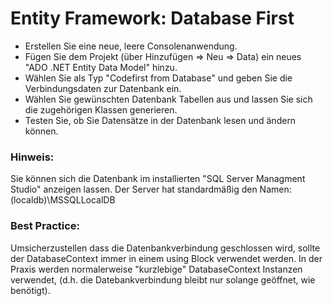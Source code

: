 ﻿# Entity Framework: Database First

- Erstellen Sie eine neue, leere Consolenanwendung.
- Fügen Sie dem Projekt (über Hinzufügen => Neu => Data) ein neues "ADO .NET Entity Data Model" hinzu.
- Wählen Sie als Typ "Codefirst from Database" und geben Sie die Verbindungsdaten zur Datenbank ein.
- Wählen Sie gewünschten Datenbank Tabellen aus und lassen Sie sich die zugehörigen Klassen generieren.
- Testen Sie, ob Sie Datensätze in der Datenbank lesen und ändern können.

### Hinweis:
Sie können sich die Datenbank im installierten "SQL Server Managment Studio" anzeigen lassen.
Der Server hat standardmäßig den Namen: (localdb)\MSSQLLocalDB

### Best Practice:
Umsicherzustellen dass die Datenbankverbindung geschlossen wird, 
sollte der DatabaseContext immer in einem using Block verwendet werden.
In der Praxis werden normalerweise "kurzlebige" DatabaseContext Instanzen verwendet, 
(d.h. die Datebankverbindung bleibt nur solange geöffnet, wie benötigt).







